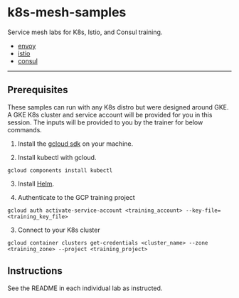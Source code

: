 # k8s-mesh-samples

Service mesh labs for K8s, Istio, and Consul training.
- [envoy](envoy)
- [istio](istio)
- [consul](consul)
----

## Prerequisites
These samples can run with any K8s distro but were designed around GKE. A GKE K8s cluster and service account will be provided for you in this session. The inputs will be provided to you by the trainer for below commands.

1.  Install the [gcloud sdk](https://cloud.google.com/sdk/docs/quickstarts) on your machine.

2.  Install kubectl with gcloud.

```
gcloud components install kubectl
```

3. Install [Helm](https://docs.helm.sh/using_helm).

2.  Authenticate to the GCP training project

```
gcloud auth activate-service-account <training_account> --key-file=<training_key_file>
```

3.  Connect to your K8s cluster

```
gcloud container clusters get-credentials <cluster_name> --zone <training_zone> --project <training_project>
```

## Instructions
See the README in each individual lab as instructed.
